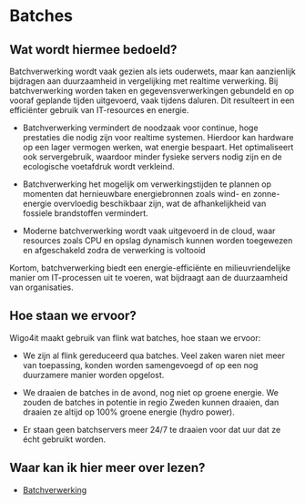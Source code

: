 # Batches

## Wat wordt hiermee bedoeld?
Batchverwerking wordt vaak gezien als iets ouderwets, maar kan aanzienlijk bijdragen aan duurzaamheid in vergelijking met realtime verwerking. Bij batchverwerking worden taken en gegevensverwerkingen gebundeld en op vooraf geplande tijden uitgevoerd, vaak tijdens daluren. Dit resulteert in een efficiënter gebruik van IT-resources en energie.

- Batchverwerking vermindert de noodzaak voor continue, hoge prestaties die nodig zijn voor realtime systemen. Hierdoor kan hardware op een lager vermogen werken, wat energie bespaart. Het optimaliseert ook servergebruik, waardoor minder fysieke servers nodig zijn en de ecologische voetafdruk wordt verkleind.

- Batchverwerking het mogelijk om verwerkingstijden te plannen op momenten dat hernieuwbare energiebronnen zoals wind- en zonne-energie overvloedig beschikbaar zijn, wat de afhankelijkheid van fossiele brandstoffen vermindert.

- Moderne batchverwerking wordt vaak uitgevoerd in de cloud, waar resources zoals CPU en opslag dynamisch kunnen worden toegewezen en afgeschakeld zodra de verwerking is voltooid

Kortom, batchverwerking biedt een energie-efficiënte en milieuvriendelijke manier om IT-processen uit te voeren, wat bijdraagt aan de duurzaamheid van organisaties.

## Hoe staan we ervoor?
Wigo4it maakt gebruik van flink wat batches, hoe staan we ervoor:

- We zijn al flink gereduceerd qua batches. Veel zaken waren niet meer van toepassing, konden worden samengevoegd of op een nog duurzamere manier worden opgelost.

- We draaien de batches in de avond, nog niet op groene energie. We zouden de batches in potentie in regio Zweden kunnen draaien, dan draaien ze altijd op 100% groene energie (hydro power).

- Er staan geen batchservers meer 24/7 te draaien voor dat uur dat ze écht gebruikt worden.

## Waar kan ik hier meer over lezen?
- [Batchverwerking](https://en.wikipedia.org/wiki/Batch_processing)